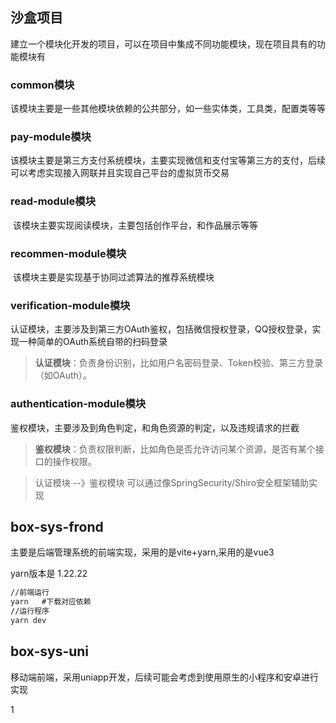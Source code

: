 ## 沙盒项目

建立一个模块化开发的项目，可以在项目中集成不同功能模块，现在项目具有的功能模块有

### common模块

​	该模块主要是一些其他模块依赖的公共部分，如一些实体类，工具类，配置类等等

### pay-module模块

​	该模块主要是第三方支付系统模块，主要实现微信和支付宝等第三方的支付，后续可以考虑实现接入网联并且实现自己平台的虚拟货币交易

### read-module模块

​	该模块主要实现阅读模块，主要包括创作平台，和作品展示等等

### recommen-module模块

​	该模块主要是实现基于协同过滤算法的推荐系统模块

### verification-module模块

​	认证模块，主要涉及到第三方OAuth鉴权，包括微信授权登录，QQ授权登录，实现一种简单的OAuth系统自带的扫码登录

> **认证模块**：负责身份识别，比如用户名密码登录、Token校验、第三方登录（如OAuth）。

### authentication-module模块

​	鉴权模块，主要涉及到角色判定，和角色资源的判定，以及违规请求的拦截

> **鉴权模块**：负责权限判断，比如角色是否允许访问某个资源，是否有某个接口的操作权限。



> 认证模块 --》鉴权模块       可以通过像SpringSecurity/Shiro安全框架辅助实现

## box-sys-frond

主要是后端管理系统的前端实现，采用的是vite+yarn,采用的是vue3

yarn版本是 1.22.22

```xml
//前端运行
yarn   #下载对应依赖
//运行程序
yarn dev
```

## box-sys-uni

移动端前端，采用uniapp开发，后续可能会考虑到使用原生的小程序和安卓进行实现

1
